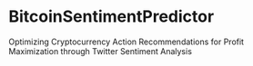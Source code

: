# BitcoinSentimentPredictor
Optimizing Cryptocurrency Action Recommendations for Profit Maximization through Twitter Sentiment Analysis
